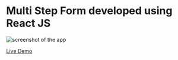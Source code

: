 # Multi Step Form developed using React JS

![screenshot of the app](https://raw.githubusercontent.com/praveenorugantitech/praveenorugantitech-reactjs-projects/master/0_Projects/praveenorugantitech-multi-step-form/src/images/screenshot.PNG "Multi Step Form")


[Live Demo](https://praveen-multi-step-form.firebaseapp.com/)




